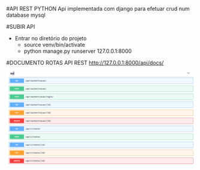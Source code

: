 #API REST PYTHON
Api implementada com django para efetuar crud num database mysql

#SUBIR API
- Entrar no diretório do projeto
    - source venv/bin/activate
    - python manage.py runserver 127.0.0.1:8000
    

#DOCUMENTO ROTAS API REST
http://127.0.0.1:8000/api/docs/

![Image description](img/image.png)